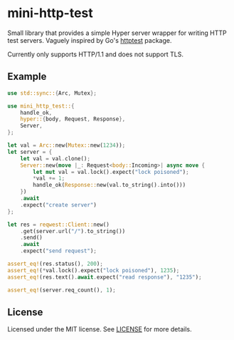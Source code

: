 # mini-http-test

Small library that provides a simple Hyper server wrapper for writing HTTP test
servers. Vaguely inspired by Go's
[httptest](https://pkg.go.dev/net/http/httptest#Server) package.

Currently only supports HTTP/1.1 and does not support TLS.

## Example

```rust
use std::sync::{Arc, Mutex};

use mini_http_test::{
    handle_ok,
    hyper::{body, Request, Response},
    Server,
};

let val = Arc::new(Mutex::new(1234));
let server = {
    let val = val.clone();
    Server::new(move |_: Request<body::Incoming>| async move {
        let mut val = val.lock().expect("lock poisoned");
        *val += 1;
        handle_ok(Response::new(val.to_string().into()))
    })
    .await
    .expect("create server")
};

let res = reqwest::Client::new()
    .get(server.url("/").to_string())
    .send()
    .await
    .expect("send request");

assert_eq!(res.status(), 200);
assert_eq!(*val.lock().expect("lock poisoned"), 1235);
assert_eq!(res.text().await.expect("read response"), "1235");

assert_eq!(server.req_count(), 1);
```

## License

Licensed under the MIT license. See [LICENSE](LICENSE) for more details.
